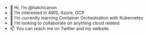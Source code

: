 - 👋 Hi, I’m @hatchcanon
- 👀 I’m interested in AWS, Azure, GCP
- 🌱 I’m currently learning Container Orchestration with Kubernetes
- 💞️ I’m looking to collaborate on anything cloud related
- 📫 You can reach me on Twitter and my website.

<!---
hatchcanon/hatchcanon is a ✨ special ✨ repository because its `README.md` (this file) appears on your GitHub profile.
You can click the Preview link to take a look at your changes.
--->

